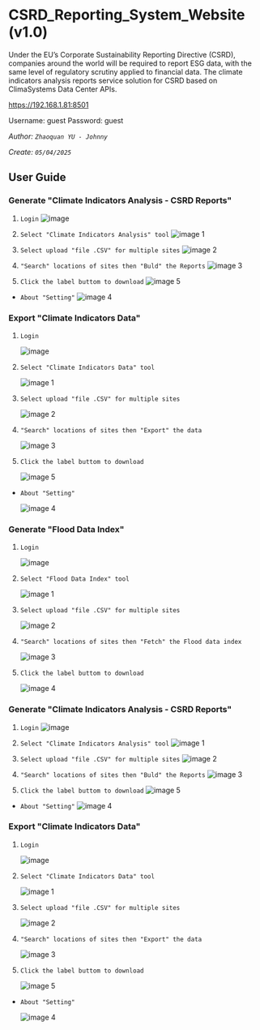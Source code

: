# CSRD_Reporting_System_Website (v1.0)
Under the EU’s Corporate Sustainability Reporting Directive (CSRD), companies around the world will be required to report ESG data, with the same level of regulatory scrutiny applied to financial data. The climate indicators analysis reports service solution for CSRD based on ClimaSystems Data Center APIs.

https://192.168.1.81:8501

Username: guest
Password: guest

_Author: `Zhaoquan YU - Johnny`_

_Create: `05/04/2025`_

## User Guide

### Generate "Climate Indicators Analysis - CSRD Reports"

1. `Login`
   ![image](https://github.com/user-attachments/assets/8682217b-3807-4242-81f1-5a7c71d55c9c)

      
2. `Select "Climate Indicators Analysis" tool`
   ![image 1](https://github.com/user-attachments/assets/7129c761-4b29-4e6e-b87f-a1c9a2650046)


3. `Select upload "file .CSV" for multiple sites`
   ![image 2](https://github.com/user-attachments/assets/a11ba3f0-ef34-4c94-88e6-4d4e5f0b1d38)


4. `"Search" locations of sites then "Buld" the Reports`
   ![image 3](https://github.com/user-attachments/assets/59004636-be04-4bca-8e72-2406b8a293c6)


5. `Click the label buttom to download`
   ![image 5](https://github.com/user-attachments/assets/e8688645-ade0-4333-9246-f8f8ad5aa0d0)

*  `About "Setting"`
   ![image 4](https://github.com/user-attachments/assets/2624e251-20ad-4804-b584-628a0b71a424)


### Export "Climate Indicators Data"

1. `Login`
   
   ![image](https://github.com/user-attachments/assets/33e17fbf-2931-4d91-84cb-0eb56c6b6707)

2. `Select "Climate Indicators Data" tool`
   
   ![image 1](https://github.com/user-attachments/assets/aa6997d0-b192-4faa-b3b5-71d53ba80a99)

3. `Select upload "file .CSV" for multiple sites`
   
   ![image 2](https://github.com/user-attachments/assets/63a0f75b-27ba-4000-8373-fcacad60e77e)

4. `"Search" locations of sites then "Export" the data`

   ![image 3](https://github.com/user-attachments/assets/724e8b57-5f3a-4618-8c60-923c78cc7787)

5. `Click the label buttom to download`

   ![image 5](https://github.com/user-attachments/assets/25b93626-7108-4c00-90ce-42eeb55bdd36)

*  `About "Setting"`
   
   ![image 4](https://github.com/user-attachments/assets/aca7e68d-b94e-48ea-8b07-6507df79087d)


### Generate "Flood Data Index"

1. `Login`
   
   ![image](https://github.com/user-attachments/assets/bf5d62a4-4e6b-4a8f-a6ca-551833e7bf03)
   
2. `Select "Flood Data Index" tool`
   
   ![image 1](https://github.com/user-attachments/assets/5ad2417a-35fa-428d-bcbf-d54c9c7422d0)

3. `Select upload "file .CSV" for multiple sites`

   ![image 2](https://github.com/user-attachments/assets/72693ec6-6c2f-4647-b5e2-4436574e1c8a)

4. `"Search" locations of sites then "Fetch" the Flood data index`

   ![image 3](https://github.com/user-attachments/assets/7c877e84-1e6b-4879-9b99-0fb80bdf8784)

5. `Click the label buttom to download`

   ![image 4](https://github.com/user-attachments/assets/8999a5ef-94e5-44a6-adc8-1314a951a5b9)


### Generate "Climate Indicators Analysis - CSRD Reports"

1. `Login`
   ![image](https://github.com/user-attachments/assets/8682217b-3807-4242-81f1-5a7c71d55c9c)

      
2. `Select "Climate Indicators Analysis" tool`
   ![image 1](https://github.com/user-attachments/assets/7129c761-4b29-4e6e-b87f-a1c9a2650046)


3. `Select upload "file .CSV" for multiple sites`
   ![image 2](https://github.com/user-attachments/assets/a11ba3f0-ef34-4c94-88e6-4d4e5f0b1d38)


4. `"Search" locations of sites then "Buld" the Reports`
   ![image 3](https://github.com/user-attachments/assets/59004636-be04-4bca-8e72-2406b8a293c6)


5. `Click the label buttom to download`
   ![image 5](https://github.com/user-attachments/assets/e8688645-ade0-4333-9246-f8f8ad5aa0d0)

*  `About "Setting"`
   ![image 4](https://github.com/user-attachments/assets/2624e251-20ad-4804-b584-628a0b71a424)


### Export "Climate Indicators Data"

1. `Login`
   
   ![image](https://github.com/user-attachments/assets/33e17fbf-2931-4d91-84cb-0eb56c6b6707)

2. `Select "Climate Indicators Data" tool`
   
   ![image 1](https://github.com/user-attachments/assets/aa6997d0-b192-4faa-b3b5-71d53ba80a99)

3. `Select upload "file .CSV" for multiple sites`
   
   ![image 2](https://github.com/user-attachments/assets/63a0f75b-27ba-4000-8373-fcacad60e77e)

4. `"Search" locations of sites then "Export" the data`

   ![image 3](https://github.com/user-attachments/assets/724e8b57-5f3a-4618-8c60-923c78cc7787)

5. `Click the label buttom to download`

   ![image 5](https://github.com/user-attachments/assets/25b93626-7108-4c00-90ce-42eeb55bdd36)

*  `About "Setting"`
   
   ![image 4](https://github.com/user-attachments/assets/aca7e68d-b94e-48ea-8b07-6507df79087d)

